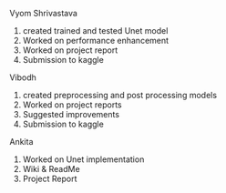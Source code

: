 Vyom Shrivastava

1) created trained and tested Unet model
2) Worked on performance enhancement
3) Worked on project report
4) Submission to kaggle

Vibodh 

1) created preprocessing and post processing models
2) Worked on project reports
3) Suggested improvements
4) Submission to kaggle

Ankita

1) Worked on Unet implementation
2) Wiki & ReadMe
3) Project Report

